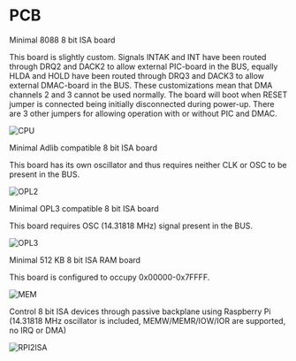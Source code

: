 # PCB

Minimal 8088 8 bit ISA board

This board is slightly custom. Signals INTAK and INT have been routed through DRQ2 and DACK2 to allow external PIC-board in the BUS, equally HLDA and HOLD have been routed through DRQ3 and DACK3 to allow external DMAC-board in the BUS. These customizations mean that DMA channels 2 and 3 cannot be used normally. The board will boot when RESET jumper is connected being initially disconnected during power-up. There are 3 other jumpers for allowing operation with or without PIC and DMAC.

![CPU](https://user-images.githubusercontent.com/42321684/147238715-266f36b0-4ccb-42ff-8c7d-9b58b71c59e4.jpg)

Minimal Adlib compatible 8 bit ISA board

This board has its own oscillator and thus requires neither CLK or OSC to be present in the BUS.

![OPL2](https://user-images.githubusercontent.com/42321684/144759407-07a209d9-1a01-4b39-9935-4ddf7eb3c535.jpg)

Minimal OPL3 compatible 8 bit ISA board

This board requires OSC (14.31818 MHz) signal present in the BUS.

![OPL3](https://user-images.githubusercontent.com/42321684/144759451-014f6e3d-c084-4cb4-a21d-e15c3541e254.jpg)

Minimal 512 KB 8 bit ISA RAM board

This board is configured to occupy 0x00000-0x7FFFF.

![MEM](https://user-images.githubusercontent.com/42321684/144759871-59b407a0-5ece-4554-90c9-b33ca91566dd.jpg)

Control 8 bit ISA devices through passive backplane using Raspberry Pi (14.31818 MHz oscillator is included, MEMW/MEMR/IOW/IOR are supported, no IRQ or DMA)

![RPI2ISA](https://user-images.githubusercontent.com/42321684/144759950-11325024-2807-4f16-9a60-fc590ecc4111.jpg)
